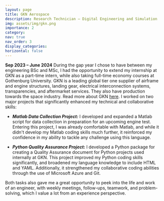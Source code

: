 ```yaml
---
layout: page
title: GKN Aerospace 
description: Research Technician – Digital Engineering and Simulation
img: assets/img/gkn.png
importance: 2
category:
nav: true
nav_order: 3
display_categories:
horizontal: false
---
```

<!-- markdownlint-disable MD033 -->
**Sep 2023 – June 2024**
During the gap year I chose to have between my engineering BSc and MSc, I had the opportunity to extend my internship at GKN as a part-time intern, while also taking full-time economy courses at Gothenburg University. GKN is a leading global tier one supplier of airframe and engine structures, landing gear, electrical interconnection systems, transparencies, and aftermarket services. They also have production towards the space industry. Read more about GKN [here](https://www.gknaerospace.com/about-us/). I worked on two major projects that significantly enhanced my technical and collaborative skills:

- ***Matlab Data Collection Project:*** I developed and expanded a Matlab script for data collection in preparation for an upcoming engine test. Entering this project, I was already comfortable with Matlab, and while it didn't develop my Matlab coding skills much further, it reinforced my confidence in my ability to tackle any challenge using this language.

- ***Python Quality Assurance Project:*** I developed a Python package for creating a Quality Assurance document for Python projects used internally at GKN. This project improved my Python coding skills significantly, and broadened my language knowledge to include HTML and YAML. Additionally, it strengthened my collaborative coding abilities through the use of Microsoft Azure and Git.

Both tasks also gave me a great opportunity to peek into the life and work of an engineer, with weekly meetings, follow-ups, teamwork, and problem-solving, which I value a lot from an experience perspective.
